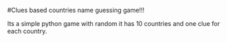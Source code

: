 #Clues based countries name guessing game!!! 

Its a simple python game with random it has 10 countries and one clue for each country.
